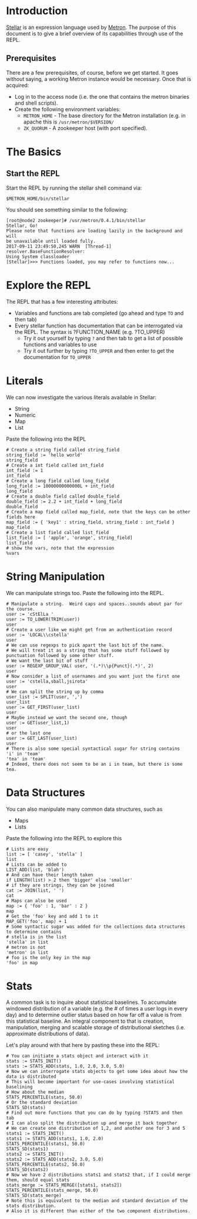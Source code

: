 # Introduction

[Stellar](https://github.com/apache/metron/tree/master/metron-stellar/stellar-common)
is an expression language used by [Metron](http://metron.apache.org).
The purpose of this document is to give a brief overview of its
capabilities through use of the REPL.

## Prerequisites

There are a few prerequisites, of course, before we get started.  It
goes without saying, a working Metron instance would be necessary.
Once that is acquired:
* Log in to the access node (i.e. the one that contains the metron binaries and shell scripts).
* Create the following environment variables:
  * `METRON_HOME` - The base directory for the Metron installation (e.g.
    in apache this is `/usr/metron/$VERSION/`
  * `ZK_QUORUM` - A zookeeper host (with port specified).

# The Basics

## Start the REPL

Start the REPL by running the stellar shell command via:
```
$METRON_HOME/bin/stellar
```

You should see something similar to the following:
```
[root@node2 zookeeper]# /usr/metron/0.4.1/bin/stellar
Stellar, Go!
Please note that functions are loading lazily in the background and will
be unavailable until loaded fully.
2017-09-11 23:49:50,245 WARN  [Thread-1] resolver.BaseFunctionResolver:
Using System classloader
[Stellar]>>> Functions loaded, you may refer to functions now...
```

# Explore the REPL

The REPL that has a few interesting attributes:
* Variables and functions are tab completed (go ahead and type `TO` and then tab)
* Every stellar function has documentation that can be interrogated via the REPL.  The syntax is ?FUNCTION_NAME (e.g. ?TO_UPPER)
  * Try it out yourself by typing `?` and then tab to get a list of possible functions and variables to use
  * Try it out further by typing `?TO_UPPER` and then enter to get the documentation for `TO_UPPER`


# Literals

We can now investigate the various literals available in Stellar:
* String
* Numeric
* Map
* List

Paste the following into the REPL

```
# Create a string field called string_field
string_field := 'hello world'
string_field
# Create a int field called int_field
int_field := 1
int_field
# Create a long field called long_field
long_field := 10000000000000L + int_field
long_field
# Create a double field called double_field
double_field := 2.2 + int_field + long_field
double_field
# Create a map field called map_field, note that the keys can be other fields here
map_field := { 'key1' : string_field, string_field : int_field }
map_field
# Create a list field called list_field
list_field := [ 'apple', 'orange', string_field]
list_field
# show the vars, note that the expression
%vars
``` 

# String Manipulation

We can manipulate strings too.  Paste the following into the REPL.

```
# Manipulate a string.  Weird caps and spaces..sounds about par for the course.
user := 'cStElLa '
user := TO_LOWER(TRIM(user))
user
# Create a user like we might get from an authentication record
user := 'LOCAL\\cstella'
user
# We can use regexps to pick apart the last bit of the name.
# We will treat it as a string that has some stuff followed by punctuation followed by some other stuff.
# We want the last bit of stuff
user := REGEXP_GROUP_VAL( user, '(.*)\\p{Punct}(.*)', 2)
user
# Now consider a list of usernames and you want just the first one
user := 'cstella,sball,jsirota'
user
# We can split the string up by comma
user_list := SPLIT(user, ',')
user_list
user := GET_FIRST(user_list)
user
# Maybe instead we want the second one, though
user := GET(user_list,1)
user
# or the last one
user := GET_LAST(user_list)
user
# There is also some special syntactical sugar for string contains
'i' in 'team'
'tea' in 'team'
# Indeed, there does not seem to be an i in team, but there is some tea.
```

# Data Structures

You can also manipulate many common data structures, such as
* Maps
* Lists

Paste the following into the REPL to explore this
```
# Lists are easy
list := [ 'casey', 'stella' ]
list
# Lists can be added to
LIST_ADD(list, 'blah')
# And can have their length taken
if LENGTH(list) > 2 then 'bigger' else 'smaller'
# if they are strings, they can be joined
cat := JOIN(list, ' ')
cat
# Maps can also be used
map := { 'foo' : 1, 'bar' : 2 }
map
# Get the 'foo' key and add 1 to it
MAP_GET('foo', map) + 1
# Some syntactic sugar was added for the collections data structures to determine contains
# stella is in the list
'stella' in list 
# metron is not
'metron' in list 
# foo is the only key in the map
'foo' in map
```

# Stats

A common task is to inquire about statistical baselines.  To accumulate windowed distribution of a variable
(e.g. the # of times a user logs in every day) and to determine outlier status based on how far off a value is
from this statistical baseline.  An integral component to that is creation, manipulation, merging and scalable
storage of distributional sketches (i.e. approximate distributions of data).

Let's play around with that here by pasting these into the REPL:
```
# You can initiate a stats object and interact with it
stats := STATS_INIT()
stats := STATS_ADD(stats, 1.0, 2.0, 3.0, 5.0)
# Now we can interrogate stats objects to get some idea about how the data is distributed
# This will become important for use-cases involving statistical baselining
# How about the median
STATS_PERCENTILE(stats, 50.0)
# Or the standard deviation
STATS_SD(stats)
# Find out more functions that you can do by typing ?STATS and then tab
# I can also split the distribution up and merge it back together
# We can create one distribution of 1,2, and another one for 3 and 5
stats1 := STATS_INIT()
stats1 := STATS_ADD(stats1, 1.0, 2.0)
STATS_PERCENTILE(stats1, 50.0)
STATS_SD(stats1)
stats2 := STATS_INIT()
stats2 := STATS_ADD(stats2, 3.0, 5.0)
STATS_PERCENTILE(stats2, 50.0)
STATS_SD(stats2)
# Now we have 2 distributions stats1 and stats2 that, if I could merge them, should equal stats
stats_merge := STATS_MERGE([stats1, stats2])
STATS_PERCENTILE(stats_merge, 50.0)
STATS_SD(stats_merge)
# Note this is equivalent to the median and standard deviation of the stats distribution.                                     
# Also it is different than either of the two component distributions.
```
